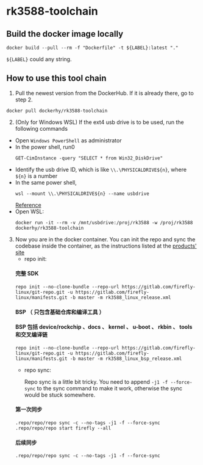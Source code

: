 # rk3588-toolchain
## Build the docker image locally
```
docker build --pull --rm -f "Dockerfile" -t ${LABEL}:latest "."
```
`${LABEL}` could any string.
## How to use this tool chain
1. Pull the newest version from the DockerHub. If it is already there, go to step 2.
  ```
  docker pull dockerhy/rk3588-toolchain
  ```
2. (Only for Windows WSL) If the ext4 usb drive is to be used, run the following commands
  - Open `Windows PowerShell` as administrator
  - In the power shell, run0
    ```
    GET-CimInstance -query "SELECT * from Win32_DiskDrive"
    ```
  - Identify the usb drive ID, which is like `\\.\PHYSICALDRIVE${n}`, where `${n}` is a number
  - In the same power shell,
    ```
    wsl --mount \\.\PHYSICALDRIVE${n} --name usbdrive
    ```
    [Reference](https://learn.microsoft.com/en-us/windows/wsl/wsl2-mount-disk)
  - Open WSL:
    ```
    docker run -it --rm -v /mnt/usbdrive:/proj/rk3588 -w /proj/rk3588 dockerhy/rk3588-toolchain
    ```
3. Now you are in the docker container. You can init the repo and sync the codebase inside the container, as the instructions listed at the [products' site](https://wiki.t-firefly.com/zh_CN/Core-3588SJD4/linux_compile.html?highlight=docker#chu-shi-hua-cang-ku)
   - repo init:
    #### 完整 SDK
    ```
    repo init --no-clone-bundle --repo-url https://gitlab.com/firefly-linux/git-repo.git -u https://gitlab.com/firefly-linux/manifests.git -b master -m rk3588_linux_release.xml
    ```
    #### BSP （ 只包含基础仓库和编译工具 ）
    #### BSP 包括 device/rockchip 、docs 、 kernel 、 u-boot 、 rkbin 、 tools 和交叉编译链
    ```
    repo init --no-clone-bundle --repo-url https://gitlab.com/firefly-linux/git-repo.git -u https://gitlab.com/firefly-linux/manifests.git -b master -m rk3588_linux_bsp_release.xml
    ```
   - repo sync:
     
     Repo sync is a little bit tricky. You need to append `-j1 -f --force-sync` to the sync command to make it work, otherwise the sync would be stuck somewhere.
    #### 第一次同步
    ```
    .repo/repo/repo sync -c --no-tags -j1 -f --force-sync
    .repo/repo/repo start firefly --all
    ```
    #### 后续同步
    ```
    .repo/repo/repo sync -c --no-tags -j1 -f --force-sync
    ```
